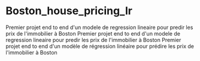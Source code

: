 # Boston_house_pricing_lr
 Premier projet end to end d'un modele de regression lineaire pour predir les prix de l'immobilier à Boston Premier projet end to end d'un modele de regression lineaire pour predir les prix de l'immobilier à Boston Premier projet end to end d'un modèle de régression linéaire pour prédire les prix de l'immobilier à Boston
